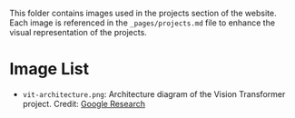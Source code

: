 This folder contains images used in the projects section of the website. Each image is referenced in the `_pages/projects.md` file to enhance the visual representation of the projects.

# Image List
- `vit-architecture.png`: Architecture diagram of the Vision Transformer project. Credit: [Google Research](https://arxiv.org/abs/2010.11929)